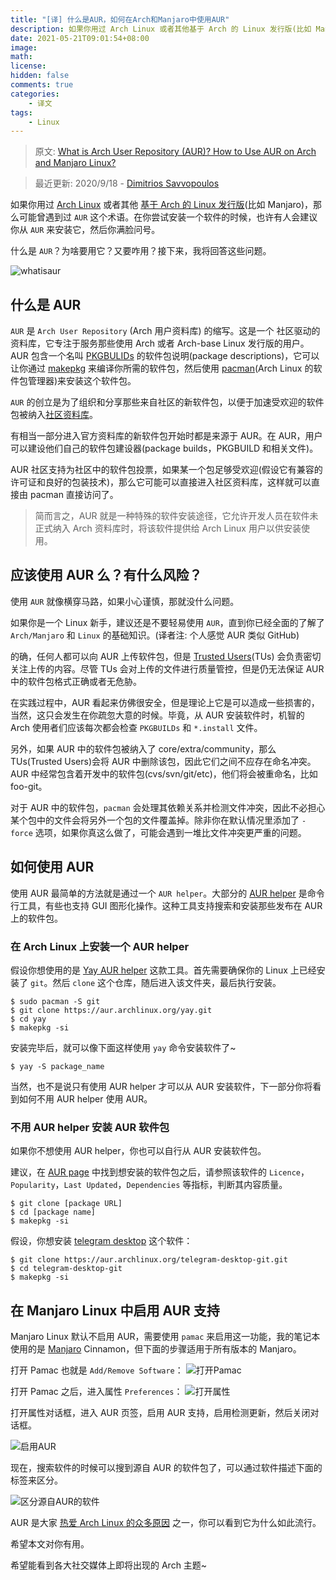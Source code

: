 ```yaml
---
title: "[译] 什么是AUR，如何在Arch和Manjaro中使用AUR"
description: 如果你用过 Arch Linux 或者其他基于 Arch 的 Linux 发行版(比如 Manjaro)，那么可能曾遇到过 `AUR` 这个术语。在你尝试安装一个软件的时候，也许有人会建议你从 `AUR` 来安装它，然后你满脸问号。什么是 `AUR`？为啥要用它？又要咋用？接下来，我将回答这些问题。
date: 2021-05-21T09:01:54+08:00
image: 
math: 
license: 
hidden: false
comments: true
categories:
    - 译文
tags:
    - Linux
---
```


> 原文: [What is Arch User Repository (AUR)? How to Use AUR on Arch and Manjaro Linux?](https://itsfoss.com/aur-arch-linux/)

> 最近更新: 2020/9/18 - [Dimitrios Savvopoulos](https://itsfoss.com/author/dimitrios/)

如果你用过 [Arch Linux](https://www.archlinux.org/) 或者其他 [基于 Arch 的 Linux 发行版](https://itsfoss.com/arch-based-linux-distros/)(比如 Manjaro)，那么可能曾遇到过 `AUR` 这个术语。在你尝试安装一个软件的时候，也许有人会建议你从 `AUR` 来安装它，然后你满脸问号。

什么是 `AUR`？为啥要用它？又要咋用？接下来，我将回答这些问题。

![whatisaur](https://i1.wp.com/itsfoss.com/wp-content/uploads/2020/04/what-is-aur.png?w=800&ssl=1)

## 什么是 AUR
`AUR` 是 `Arch User Repository` (Arch 用户资料库) 的缩写。这是一个
社区驱动的资料库，它专注于服务那些使用 Arch 或者 Arch-base Linux 发行版的用户。AUR 包含一个名叫 [PKGBULIDs](https://wiki.archlinux.org/index.php/PKGBUILD) 的软件包说明(package descriptions)，它可以让你通过 [makepkg](https://wiki.archlinux.org/index.php/Makepkg) 来编译你所需的软件包，然后使用 [pacman](https://wiki.archlinux.org/index.php/Pacman#Additional_commands)(Arch Linux 的软件包管理器)来安装这个软件包。

`AUR` 的创立是为了组织和分享那些来自社区的新软件包，以便于加速受欢迎的软件包被纳入[社区资料库](https://wiki.archlinux.org/index.php/Community_repository)。

有相当一部分进入官方资料库的新软件包开始时都是来源于 AUR。在 AUR，用户可以建设他们自己的软件包建设器(package builds，PKGBUILD 和相关文件)。

AUR 社区支持为社区中的软件包投票，如果某一个包足够受欢迎(假设它有兼容的许可证和良好的包装技术)，那么它可能可以直接进入社区资料库，这样就可以直接由 pacman 直接访问了。

> 简而言之，AUR 就是一种特殊的软件安装途径，它允许开发人员在软件未正式纳入 Arch 资料库时，将该软件提供给 Arch Linux 用户以供安装使用。

## 应该使用 AUR 么？有什么风险？
使用 `AUR` 就像横穿马路，如果小心谨慎，那就没什么问题。

如果你是一个 Linux 新手，建议还是不要轻易使用 `AUR`，直到你已经全面的了解了 `Arch/Manjaro` 和 `Linux` 的基础知识。(译者注: 个人感觉 AUR 类似 GitHub)

的确，任何人都可以向 AUR 上传软件包，但是 [Trusted Users](https://wiki.archlinux.org/index.php/Trusted_Users)(TUs) 会负责密切关注上传的内容。尽管 TUs 会对上传的文件进行质量管控，但是仍无法保证 AUR 中的软件包格式正确或者无危胁。

在实践过程中，AUR 看起来仿佛很安全，但是理论上它是可以造成一些损害的，当然，这只会发生在你疏忽大意的时候。毕竟，从 AUR 安装软件时，机智的 Arch 使用者们应该每次都会检查 `PKGBUILDs` 和 `*.install` 文件。

另外，如果 AUR 中的软件包被纳入了 core/extra/community，那么 TUs(Trusted Users)会将 AUR 中删除该包，因此它们之间不应存在命名冲突。AUR 中经常包含着开发中的软件包(cvs/svn/git/etc)，他们将会被重命名，比如 foo-git。

对于 AUR 中的软件包，`pacman` 会处理其依赖关系并检测文件冲突，因此不必担心某个包中的文件会将另外一个包的文件覆盖掉。除非你在默认情况里添加了 `-force` 选项，如果你真这么做了，可能会遇到一堆比文件冲突更严重的问题。

## 如何使用 AUR
使用 AUR 最简单的方法就是通过一个 `AUR helper`。大部分的 [AUR helper](https://itsfoss.com/best-aur-helpers/) 是命令行工具，有些也支持 GUI 图形化操作。这种工具支持搜索和安装那些发布在 AUR 上的软件包。

### 在 Arch Linux 上安装一个 AUR helper
假设你想使用的是 [Yay AUR helper](https://github.com/Jguer/yay) 这款工具。首先需要确保你的 Linux 上已经安装了 `git`。然后 `clone` 这个仓库，随后进入该文件夹，最后执行安装。

``` shell
$ sudo pacman -S git
$ git clone https://aur.archlinux.org/yay.git
$ cd yay
$ makepkg -si
```

安装完毕后，就可以像下面这样使用 `yay` 命令安装软件了~

``` shell
$ yay -S package_name
```

当然，也不是说只有使用 AUR helper 才可以从 AUR 安装软件，下一部分你将看到如何不用 AUR helper 使用 AUR。

### 不用 AUR helper 安装 AUR 软件包
如果你不想使用 AUR helper，你也可以自行从 AUR 安装软件包。

建议，在 [AUR page](https://aur.archlinux.org/) 中找到想安装的软件包之后，请参照该软件的 `Licence`，`Popularity`，`Last Updated`，`Dependencies` 等指标，判断其内容质量。

``` shell
$ git clone [package URL]
$ cd [package name]
$ makepkg -si
```

假设，你想安装 [telegram desktop](https://aur.archlinux.org/packages/telegram-desktop-git) 这个软件：

``` shell
$ git clone https://aur.archlinux.org/telegram-desktop-git.git
$ cd telegram-desktop-git
$ makepkg -si
```

## 在 Manjaro Linux 中启用 AUR 支持
Manjaro Linux 默认不启用 AUR，需要使用 `pamac` 来启用这一功能，我的笔记本使用的是 [Manjaro](https://manjaro.org/) Cinnamon，但下面的步骤适用于所有版本的 Manjaro。

打开 Pamac 也就是 `Add/Remove Software`：
![打开Pamac](https://i1.wp.com/i.imgur.com/kFF6HtW.png?ssl=1)

打开 Pamac 之后，进入属性 `Preferences`：
![打开属性](https://i0.wp.com/i.imgur.com/47r963A.png?ssl=1)

打开属性对话框，进入 AUR 页签，启用 AUR 支持，启用检测更新，然后关闭对话框。

![启用AUR](https://i1.wp.com/i.imgur.com/UThiDHO.png?ssl=1)

现在，搜索软件的时候可以搜到源自 AUR 的软件包了，可以通过软件描述下面的标签来区分。

![区分源自AUR的软件](https://i2.wp.com/i.imgur.com/RM5BKi2.png?ssl=1)

AUR 是大家 [热爱 Arch Linux 的众多原因](https://itsfoss.com/why-arch-linux/) 之一，你可以看到它为什么如此流行。

希望本文对你有用。

希望能看到各大社交媒体上即将出现的 Arch 主题~
